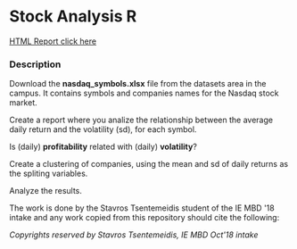 # Stock Analysis R

[HTML Report click here](file:///Users/stavrostsentemeidis/Google%20Drive/00.%20O-1-7%20-%20Term%201/01.%20Programming%20R/Madrid%20Pollution/Madrid_Pollution_Report.html)

### Description

Download the **nasdaq_symbols.xlsx** file from the datasets area in the campus. It contains symbols and companies names for the Nasdaq stock market.

Create a report where you analize the relationship between the average daily return and the volatility (sd), for each symbol.

Is (daily) **profitability** related with (daily) **volatility**? 

Create a clustering of companies, using the mean and sd of daily returns as the spliting variables. 

Analyze the results.

The work is done by the Stavros Tsentemeidis student of the IE MBD '18 intake and any work copied from this repository should cite the following:

*Copyrights reserved by Stavros Tsentemeidis, IE MBD Oct'18 intake*
